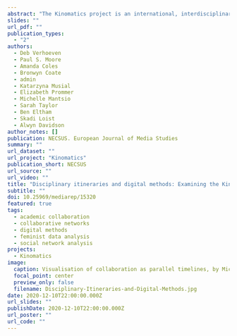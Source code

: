 ```yaml
---
abstract: "The Kinomatics project is an international, interdisciplinary project applying innovative digital practices to study creative industries, particularly the film industry. Kinomatics uses data-driven tools and methods to examine the social, cultural, and economic ‘relationality’ of film distribution as a complex, overlapping, co-constituting media infrastructure. What is unique to this project is the way we apply the same methods for the study of film circulation to evaluate our own collaboration networks and determine future research opportunities. We produce both research tools and analysis that is focused on intervening in, rather than just describing, the creative industries. Kinomatics derives this recursive approach to method from digital humanities. This article conceptualises our approach with a critical social network analysis of how our own collaborations are structured and open to being reshaped. Being mindful of our multi-disciplinary methods as dispersed ‘teams of teams’ emphasises the relational dimensions of our work. These connections represent a significant interpersonal investment that is not always evident in the formal measurement of academic success, such as co-authorship for example. In researching how cinema operates as a global cultural industry, Kinomatics team members aim to collaborate on a ‘global’ scale themselves, across geographic and disciplinary boundaries. This article will show how our migration across specialities in inter-team collaboration and co-authorship has contributed to new approaches and collaboration dynamics."
slides: ""
url_pdf: ""
publication_types:
  - "2"
authors:
  - Deb Verhoeven
  - Paul S. Moore
  - Amanda Coles
  - Bronwyn Coate
  - admin
  - Katarzyna Musial
  - Elizabeth Prommer
  - Michelle Mantsio
  - Sarah Taylor
  - Ben Eltham
  - Skadi Loist
  - Alwyn Davidson
author_notes: []
publication: NECSUS. European Journal of Media Studies
summary: ""
url_dataset: ""
url_project: "Kinomatics"
publication_short: NECSUS
url_source: ""
url_video: ""
title: "Disciplinary itineraries and digital methods: Examining the Kinomatics collaboration networks"
subtitle: ""
doi: 10.25969/mediarep/15320
featured: true
tags:
  - academic collaboration
  - collaborative networks
  - digital methods
  - feminist data analysis
  - social network analysis
projects:
  - Kinomatics
image:
  caption: Visualisation of collaboration as parallel timelines, by Michelle Mantsio.
  focal_point: center
  preview_only: false
  filename: Disciplinary-Itineraries-and-Digital-Methods.jpg
date: 2020-12-10T22:00:00.000Z
url_slides: ""
publishDate: 2020-12-10T22:00:00.000Z
url_poster: ""
url_code: ""
---
```

